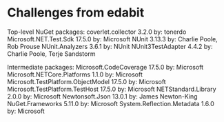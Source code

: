 # Challenges from edabit

Top-level NuGet packages:
coverlet.collector 3.2.0 by: tonerdo
Microsoft.NET.Test.Sdk 17.5.0 by: Microsoft
NUnit 3.13.3 by: Charlie Poole, Rob Prouse
NUnit.Analyzers 3.6.1 by: NUnit
NUnit3TestAdapter 4.4.2 by: Charlie Poole, Terje Sandstorm

Intermediate packages:
Microsoft.CodeCoverage 17.5.0 by: Microsoft
Microsoft.NETCore.Platforms 1.1.0 by: Microsoft
Microsoft.TestPlatform.ObjectModel 17.5.0 by: Microsoft
Microsoft.TestPlatform.TestHost 17.5.0 by: Microsoft
NETStandard.Library 2.0.0 by: Microsoft
Newtonsoft.Json 13.0.1 by: James Newton-King
NuGet.Frameworks 5.11.0 by: Microsoft
System.Reflection.Metadata 1.6.0 by: Microsoft